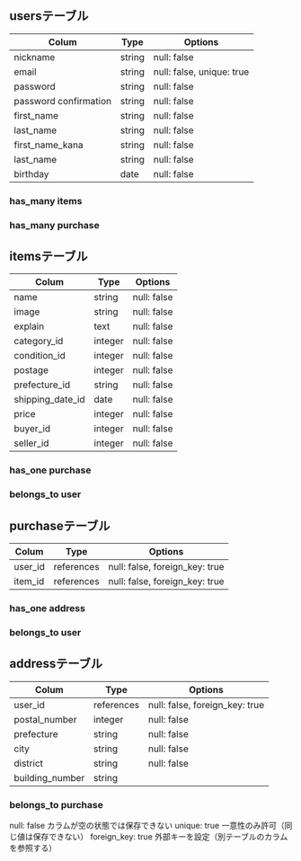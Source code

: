 ## usersテーブル

|Colum                    |Type     |Options                      | 
|-------------------------|---------|-----------------------------|
|nickname                 |string   |null: false                  | 
|email                    |string   |null: false, unique: true    | 
|password                 |string   |null: false                  | 
|password confirmation    |string   |null: false                  | 
|first_name               |string   |null: false                  |
|last_name                |string   |null: false                  |
|first_name_kana          |string   |null: false                  |
|last_name                |string   |null: false                  |
|birthday                 |date     |null: false                  |


### has_many items
### has_many purchase








## itemsテーブル

|Colum                    |Type     |Options        | 
|-------------------------|---------|---------------|
|name                     |string   |null: false    | 
|image                    |string   |null: false    | 
|explain                  |text     |null: false    | 
|category_id              |integer  |null: false    | 
|condition_id             |integer  |null: false    |
|postage                  |integer  |null: false    |
|prefecture_id            |string   |null: false    |
|shipping_date_id         |date     |null: false    |
|price                    |integer  |null: false    |
|buyer_id                 |integer  |null: false    |
|seller_id                |integer  |null: false    |


### has_one purchase
### belongs_to user








## purchaseテーブル

|Colum                    |Type        |  Options                            | 
|-------------------------|------------|-------------------------------------|
|user_id                  |references  |null: false, foreign_key: true       | 
|item_id                  |references  |null: false, foreign_key: true       |   


### has_one address
### belongs_to user











## addressテーブル

|Colum                    |Type        |Options                              | 
|-------------------------|------------|-------------------------------------|
|user_id                  |references  |null: false, foreign_key: true       |
|postal_number            |integer     |null: false                          | 
|prefecture               |string      |null: false                          | 
|city                     |string      |null: false                          | 
|district                 |string      |null: false                          | 
|building_number          |string      |                                     |


### belongs_to purchase



null: false	カラムが空の状態では保存できない
unique: true	一意性のみ許可（同じ値は保存できない）
foreign_key: true	外部キーを設定（別テーブルのカラムを参照する）
	
